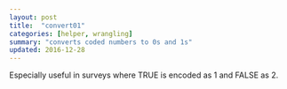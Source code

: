```yaml
---
layout: post
title:  "convert01"
categories: [helper, wrangling]
summary: "converts coded numbers to 0s and 1s"
updated: 2016-12-28
---
```


Especially useful in surveys where TRUE is encoded as 1 and FALSE as 2.
